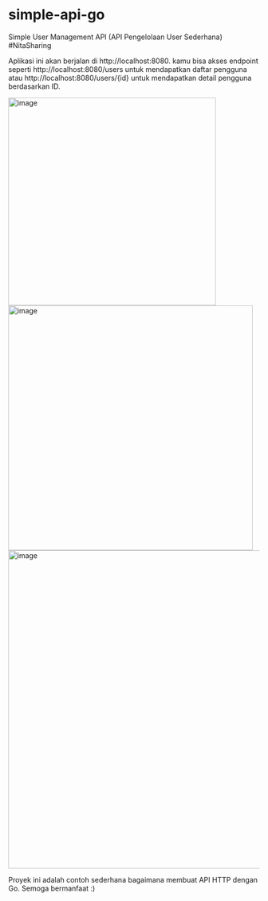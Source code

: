 # simple-api-go
Simple User Management API (API Pengelolaan User Sederhana) #NitaSharing

Aplikasi ini akan berjalan di http://localhost:8080. kamu bisa akses endpoint seperti http://localhost:8080/users untuk mendapatkan daftar pengguna atau http://localhost:8080/users/{id} untuk mendapatkan detail pengguna berdasarkan ID.

<img width="416" alt="image" src="https://github.com/nsasli/simple-api-go/assets/47415483/c44fb589-3e3f-4718-87d8-3f09c45dddad">


<img width="490" alt="image" src="https://github.com/nsasli/simple-api-go/assets/47415483/4a1e7c34-2b1e-4af8-a265-db751d478faa">

<img width="637" alt="image" src="https://github.com/nsasli/simple-api-go/assets/47415483/aaff20fb-7852-4806-af59-d3c1d9e493d8">

Proyek ini adalah contoh sederhana bagaimana membuat API HTTP dengan Go. 
Semoga bermanfaat :) 
